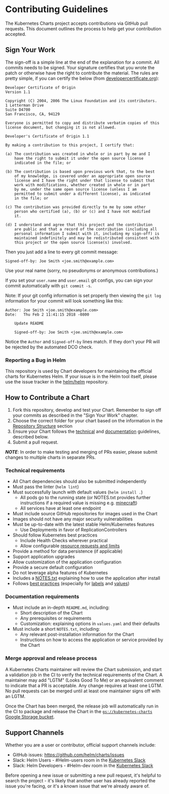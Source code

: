 # Contributing Guidelines

The Kubernetes Charts project accepts contributions via GitHub pull requests. This document outlines the process to help get your contribution accepted.

## Sign Your Work

The sign-off is a simple line at the end of the explanation for a commit. All 
commits needs to be signed. Your signature certifies that you wrote the patch or
otherwise have the right to contribute the material. The rules are pretty simple,
if you can certify the below (from [developercertificate.org](http://developercertificate.org/)):

```
Developer Certificate of Origin
Version 1.1

Copyright (C) 2004, 2006 The Linux Foundation and its contributors.
1 Letterman Drive
Suite D4700
San Francisco, CA, 94129

Everyone is permitted to copy and distribute verbatim copies of this
license document, but changing it is not allowed.

Developer's Certificate of Origin 1.1

By making a contribution to this project, I certify that:

(a) The contribution was created in whole or in part by me and I
    have the right to submit it under the open source license
    indicated in the file; or

(b) The contribution is based upon previous work that, to the best
    of my knowledge, is covered under an appropriate open source
    license and I have the right under that license to submit that
    work with modifications, whether created in whole or in part
    by me, under the same open source license (unless I am
    permitted to submit under a different license), as indicated
    in the file; or

(c) The contribution was provided directly to me by some other
    person who certified (a), (b) or (c) and I have not modified
    it.

(d) I understand and agree that this project and the contribution
    are public and that a record of the contribution (including all
    personal information I submit with it, including my sign-off) is
    maintained indefinitely and may be redistributed consistent with
    this project or the open source license(s) involved.
```

Then you just add a line to every git commit message:

    Signed-off-by: Joe Smith <joe.smith@example.com>

Use your real name (sorry, no pseudonyms or anonymous contributions.)

If you set your `user.name` and `user.email` git configs, you can sign your
commit automatically with `git commit -s`.

Note: If your git config information is set properly then viewing the
 `git log` information for your commit will look something like this:

```
Author: Joe Smith <joe.smith@example.com>
Date:   Thu Feb 2 11:41:15 2018 -0800

    Update README

    Signed-off-by: Joe Smith <joe.smith@example.com>
```

Notice the `Author` and `Signed-off-by` lines match. If they don't
your PR will be rejected by the automated DCO check.

### Reporting a Bug in Helm

This repository is used by Chart developers for maintaining the official charts for Kubernetes Helm. If your issue is in the Helm tool itself, please use the issue tracker in the [helm/helm](https://github.com/helm/helm) repository.

## How to Contribute a Chart

1. Fork this repository, develop and test your Chart. Remember to sign off your commits as described in the "Sign Your Work" chapter.
1. Choose the correct folder for your chart based on the information in the [Repository Structure](README.md#repository-structure) section
1. Ensure your Chart follows the [technical](#technical-requirements) and [documentation](#documentation-requirements) guidelines, described below.
1. Submit a pull request.

***NOTE***: In order to make testing and merging of PRs easier, please submit changes to multiple charts in separate PRs.

### Technical requirements

* All Chart dependencies should also be submitted independently
* Must pass the linter (`helm lint`)
* Must successfully launch with default values (`helm install .`)
    * All pods go to the running state (or NOTES.txt provides further instructions if a required value is missing e.g. [minecraft](https://github.com/helm/charts/blob/master/stable/minecraft/templates/NOTES.txt#L3))
    * All services have at least one endpoint
* Must include source GitHub repositories for images used in the Chart
* Images should not have any major security vulnerabilities
* Must be up-to-date with the latest stable Helm/Kubernetes features
    * Use Deployments in favor of ReplicationControllers
* Should follow Kubernetes best practices
    * Include Health Checks wherever practical
    * Allow configurable [resource requests and limits](http://kubernetes.io/docs/user-guide/compute-resources/#resource-requests-and-limits-of-pod-and-container)
* Provide a method for data persistence (if applicable)
* Support application upgrades
* Allow customization of the application configuration
* Provide a secure default configuration
* Do not leverage alpha features of Kubernetes
* Includes a [NOTES.txt](https://github.com/helm/helm/blob/master/docs/charts.md#chart-license-readme-and-notes) explaining how to use the application after install
* Follows [best practices](https://github.com/helm/helm/tree/master/docs/chart_best_practices)
  (especially for [labels](https://github.com/helm/helm/blob/master/docs/chart_best_practices/labels.md)
  and [values](https://github.com/helm/helm/blob/master/docs/chart_best_practices/values.md))

### Documentation requirements

* Must include an in-depth `README.md`, including:
    * Short description of the Chart
    * Any prerequisites or requirements
    * Customization: explaining options in `values.yaml` and their defaults
* Must include a short `NOTES.txt`, including:
    * Any relevant post-installation information for the Chart
    * Instructions on how to access the application or service provided by the Chart

### Merge approval and release process

A Kubernetes Charts maintainer will review the Chart submission, and start a validation job in the CI to verify the technical requirements of the Chart. A maintainer may add "LGTM" (Looks Good To Me) or an equivalent comment to indicate that a PR is acceptable. Any change requires at least one LGTM. No pull requests can be merged until at least one maintainer signs off with an LGTM.

Once the Chart has been merged, the release job will automatically run in the CI to package and release the Chart in the [`gs://kubernetes-charts` Google Storage bucket](https://console.cloud.google.com/storage/browser/kubernetes-charts/).

## Support Channels

Whether you are a user or contributor, official support channels include:

- GitHub issues: https://github.com/helm/charts/issues
- Slack: Helm Users - #Helm-users room in the [Kubernetes Slack](http://slack.kubernetes.io/)
- Slack: Helm Developers - #Helm-dev room in the [Kubernetes Slack](http://slack.kubernetes.io/)

Before opening a new issue or submitting a new pull request, it's helpful to search the project - it's likely that another user has already reported the issue you're facing, or it's a known issue that we're already aware of.
